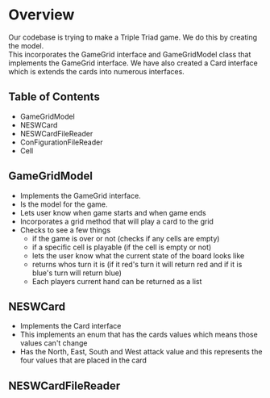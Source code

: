 # Overview

Our codebase is trying to make a Triple Triad game. We do this by creating the model.  
This incorporates the GameGrid interface and GameGridModel class that implements the 
GameGrid interface. We have also created a Card interface which is extends the cards
into numerous interfaces. 


## Table of Contents

- GameGridModel
- NESWCard
- NESWCardFileReader
- ConFigurationFileReader
- Cell


## GameGridModel
- Implements the GameGrid interface.
- Is the model for the game.
- Lets user know when game starts and when game ends
- Incorporates a grid method that will play a card to the grid
- Checks to see a few things
    - if the game is over or not (checks if any cells are empty)
    - if a specific cell is playable (if the cell is empty or not)
    - lets the user know what the current state of the board looks like
    - returns whos turn it is (if it red's turn it will return red and if it is blue's turn
      will return blue)
    - Each players current hand can be returned as a list


## NESWCard
- Implements the Card interface
- This implements an enum that has the cards values which means those values can't change
- Has the North, East, South and West attack value and this represents the
  four values that are placed in the card


NESWCardFileReader
- 